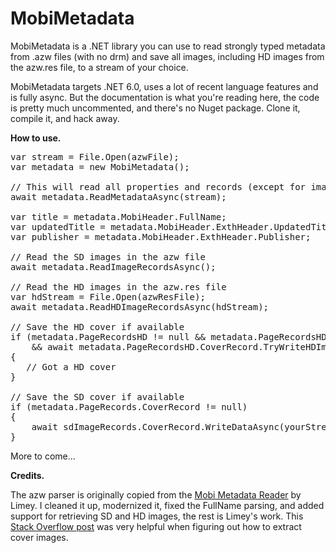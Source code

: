 # MobiMetadata

MobiMetadata is a .NET library you can use to read strongly typed metadata from .azw files (with no drm) and save all images, including HD images from the azw.res file, to a stream of your choice.  

MobiMetadata targets .NET 6.0, uses a lot of recent language features and is fully async. But the documentation is what you're reading here, the code is pretty much uncommented, and there's no Nuget package. Clone it, compile it, and hack away.

**How to use.**

<pre>
var stream = File.Open(azwFile);
var metadata = new MobiMetadata();

// This will read all properties and records (except for image records) in all headers 
await metadata.ReadMetadataAsync(stream);

var title = metadata.MobiHeader.FullName;
var updatedTitle = metadata.MobiHeader.ExthHeader.UpdatedTitle;
var publisher = metadata.MobiHeader.ExthHeader.Publisher;

// Read the SD images in the azw file
await metadata.ReadImageRecordsAsync();

// Read the HD images in the azw.res file
var hdStream = File.Open(azwResFile);
await metadata.ReadHDImageRecordsAsync(hdStream);

// Save the HD cover if available
if (metadata.PageRecordsHD != null && metadata.PageRecordsHD.CoverRecord != null 
    && await metadata.PageRecordsHD.CoverRecord.TryWriteHDImageDataAsync(yourStream))
{
   // Got a HD cover
}

// Save the SD cover if available
if (metadata.PageRecords.CoverRecord != null)
{
    await sdImageRecords.CoverRecord.WriteDataAsync(yourStream);
}
</pre>

More to come...

**Credits.**

The azw parser is originally copied from the [Mobi Metadata Reader](https://www.mobileread.com/forums/showthread.php?t=185565) by Limey. I cleaned it up, modernized it, fixed the FullName parsing, and added support for retrieving SD and HD images, the rest is Limey's work. This [Stack Overflow post](https://stackoverflow.com/questions/24233834/getting-cover-image-from-a-mobi-file) was very helpful when figuring out how to extract cover images.
